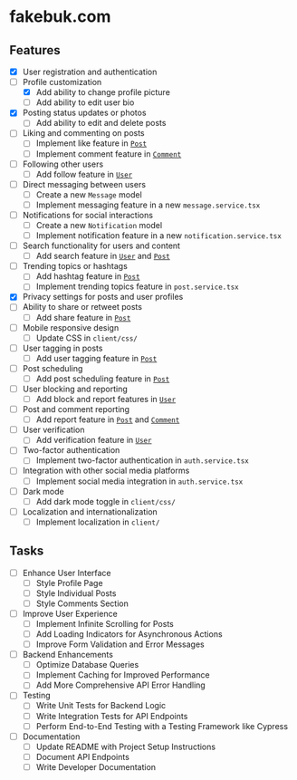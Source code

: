 # fakebuk.com

## Features

- [x] User registration and authentication
- [ ] Profile customization
    - [x] Add ability to change profile picture
    - [ ] Add ability to edit user bio
- [x] Posting status updates or photos
    - [ ] Add ability to edit and delete posts
- [ ] Liking and commenting on posts
    - [ ] Implement like feature in [`Post`](server/models/Post.tsx)
    - [ ] Implement comment feature in [`Comment`](server/models/Comment.tsx)
- [ ] Following other users
    - [ ] Add follow feature in [`User`](server/models/User.tsx)
- [ ] Direct messaging between users
    - [ ] Create a new `Message` model
    - [ ] Implement messaging feature in a new `message.service.tsx`
- [ ] Notifications for social interactions
    - [ ] Create a new `Notification` model
    - [ ] Implement notification feature in a new `notification.service.tsx`
- [ ] Search functionality for users and content
    - [ ] Add search feature in [`User`](server/models/User.tsx) and [`Post`](server/models/Post.tsx)
- [ ] Trending topics or hashtags
    - [ ] Add hashtag feature in [`Post`](server/models/Post.tsx)
    - [ ] Implement trending topics feature in `post.service.tsx`
- [x] Privacy settings for posts and user profiles
- [ ] Ability to share or retweet posts
    - [ ] Add share feature in [`Post`](server/models/Post.tsx)
- [ ] Mobile responsive design
    - [ ] Update CSS in `client/css/`
- [ ] User tagging in posts
    - [ ] Add user tagging feature in [`Post`](server/models/Post.tsx)
- [ ] Post scheduling
    - [ ] Add post scheduling feature in [`Post`](server/models/Post.tsx)
- [ ] User blocking and reporting
    - [ ] Add block and report features in [`User`](server/models/User.tsx)
- [ ] Post and comment reporting
    - [ ] Add report feature in [`Post`](server/models/Post.tsx) and [`Comment`](server/models/Comment.tsx)
- [ ] User verification
    - [ ] Add verification feature in [`User`](server/models/User.tsx)
- [ ] Two-factor authentication
    - [ ] Implement two-factor authentication in `auth.service.tsx`
- [ ] Integration with other social media platforms
    - [ ] Implement social media integration in `auth.service.tsx`
- [ ] Dark mode
    - [ ] Add dark mode toggle in `client/css/`
- [ ] Localization and internationalization
    - [ ] Implement localization in `client/`

## Tasks

- [ ] Enhance User Interface
    - [ ] Style Profile Page
    - [ ] Style Individual Posts
    - [ ] Style Comments Section
- [ ] Improve User Experience
    - [ ] Implement Infinite Scrolling for Posts
    - [ ] Add Loading Indicators for Asynchronous Actions
    - [ ] Improve Form Validation and Error Messages
- [ ] Backend Enhancements
    - [ ] Optimize Database Queries
    - [ ] Implement Caching for Improved Performance
    - [ ] Add More Comprehensive API Error Handling
- [ ] Testing
    - [ ] Write Unit Tests for Backend Logic
    - [ ] Write Integration Tests for API Endpoints
    - [ ] Perform End-to-End Testing with a Testing Framework like Cypress
- [ ] Documentation
    - [ ] Update README with Project Setup Instructions
    - [ ] Document API Endpoints
    - [ ] Write Developer Documentation